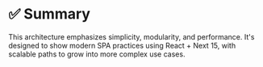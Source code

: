 # ✅ Summary

This architecture emphasizes simplicity, modularity, and performance. It's designed to show modern SPA practices using React + Next 15, with scalable paths to grow into more complex use cases.
